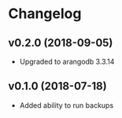 # Changelog

## v0.2.0 (2018-09-05)
* Upgraded to arangodb 3.3.14

## v0.1.0 (2018-07-18)
* Added ability to run backups

